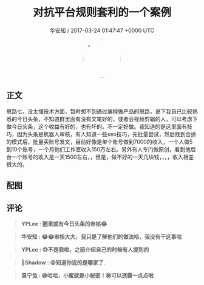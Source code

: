 <h1 align="center">对抗平台规则套利的一个案例</h1>
<p align="center">
    <a>华安知 / 2017-03-24 01:47:47 &#43;0000 UTC</a>
</p>

<div align="center">
    <img src="https://images.zsxq.com/Fm7bP4XMvj4gIAYjzyW97pXQuFj8?e=1590940799&amp;token=kIxbL07-8jAj8w1n4s9zv64FuZZNEATmlU_Vm6zD:OAu6gNkEjQ17LtLtXuKQkaFkk2w=" width="100" height="100" style="border:1px solid;border-radius:50%; color:#ffffff"/>
</div>

## 正文

<div>
思路七，没太懂技术方面，暂时想不到通过编程做产品的思路，说下我自己比较熟悉的今日头条，不知道群里面有没有文笔好的，或者会视频剪辑的人，可以考虑下做今日头条，这个收益有好的，也有坏的。不一定好做。我知道的是这里面有技巧，因为头条是机器人审核，有人知道一些seo技巧，先批量尝试，然后找到合适的模式后，批量买账号发文，目前好像是单个账号做到7000的收入，一个人做5到10个账号，一个月他们工作室收入150万左右。另外有人专门做原创，看到他后台一个账号的收入是一天1500左右，，但是，做不好的一天几块钱，，，，收入相差很大的。
</div>

## 配图
<div class="image" align="center">

</div>

## 评论

<div align="left">
<div>

<blockquote >
<span> <strong>YPLee : 圈里就有今日头条的审核😂 </strong></span>
</blockquote>

<blockquote >
<span> <strong>华安知 : 😂😂审核大大，我只是了解他们的做法哈，我没有干这事哈 </strong></span>
</blockquote>

<blockquote >
<span> <strong>YPLee : 😓不是我啦，之前介绍自己的时候有人提到的 </strong></span>
</blockquote>

<blockquote >
<span> <strong>🌰Shadow : 😜知道你说的是哪家了. </strong></span>
</blockquote>

<blockquote >
<span> <strong>莫宁兔 : 😅哈哈，小蜜就是小秘密！㊙️可以透露一点点啦 </strong></span>
</blockquote>

</div>
</div>